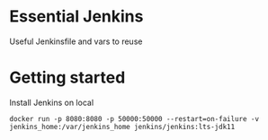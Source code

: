 # Essential Jenkins
Useful Jenkinsfile and vars to reuse

# Getting started

Install Jenkins on local
```
docker run -p 8080:8080 -p 50000:50000 --restart=on-failure -v jenkins_home:/var/jenkins_home jenkins/jenkins:lts-jdk11
```

